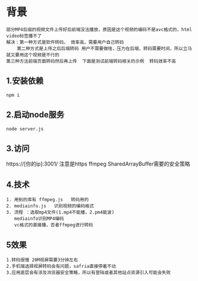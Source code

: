 
# 背景
    部分MP4后缀的视频文件上传好后前端没法播放，原因是这个视频的编码不是avc格式的，html video标签播不了
    解决：第一种方式是软件转码， 效率高，需要用户自己转码
        第二种方式是上传之后后端转码 用户不需要做啥，压力在后端，转码需要时间，所以立马就又要用这个视频是不行的
    第三种方法前端页面转码然后再上传  下面是测试前端转码相关的示例  转码效率不高

## 1.安装依赖
    npm i

## 2.启动node服务
    node server.js

## 3.访问
   https://[你的ip]:3001/
   注意是https  ffmpeg  SharedArrayBuffer需要的安全策略

## 4.技术
    1. 用到的库有 ffmpeg.js   转码用的
    2. mediainfo.js   识别视频的编码格式 
    3. 流程 ：选取mp4文件(1.mp4不能播，2.pm4能波) 
       mediainfo识别MP4编码 
       vc格式的直接播，否者ffmpeg进行转码
## 5效果
    1.转码很慢 20M视屏需要3分钟左右 
    2.手机端选择视屏转码会有问题，safria直接停着不动
    3.应用底层会有涉及浏览器安全策略，所以有登陆或者其他站点资源引入可能会失败
